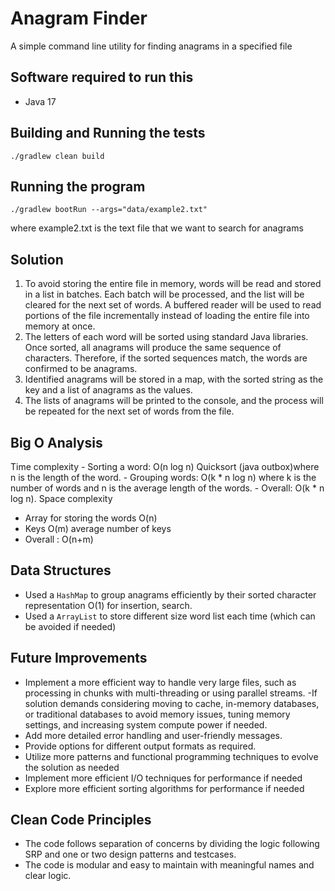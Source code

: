 # Anagram Finder
A simple command line utility for finding anagrams in a specified file

## Software required to run this
* Java 17

## Building and Running the tests
```
./gradlew clean build
```

## Running the program
```
./gradlew bootRun --args="data/example2.txt" 
```
where example2.txt is the text file that we want to search for anagrams

## Solution
1) To avoid storing the entire file in memory, words will be read and stored in a list in batches. Each batch will be processed, and the list will be cleared for the next set of words. A buffered reader will be used to read portions of the file incrementally instead of loading the entire file into memory at once.
2) The letters of each word will be sorted using standard Java libraries. Once sorted, all anagrams will produce the same sequence of characters. Therefore, if the sorted sequences match, the words are confirmed to be anagrams.
3) Identified anagrams will be stored in a map, with the sorted string as the key and a list of anagrams as the values.
4) The lists of anagrams will be printed to the console, and the process will be repeated for the next set of words from the file.

## Big O Analysis
Time complexity
    - Sorting a word: O(n log n) Quicksort (java outbox)where n is the length of the word.
    - Grouping words: O(k * n log n) where k is the number of words and n is the average length of the words.
    - Overall: O(k * n log n).
Space complexity
- Array for storing the words O(n)
- Keys O(m) average number of keys 
- Overall : O(n+m)


## Data Structures

- Used a `HashMap` to group anagrams efficiently by their sorted character representation O(1) for insertion, search.
- Used a `ArrayList`   to store different size word list each time (which can be avoided if needed)

## Future Improvements

- Implement a more efficient way to handle very large files, such as processing in chunks with multi-threading or using parallel streams. 
 -If solution demands considering moving to cache, in-memory databases, or traditional databases to avoid memory issues, tuning memory settings, and increasing system compute power if needed.
- Add more detailed error handling and user-friendly messages.
- Provide options for different output formats as required.
- Utilize more patterns and functional programming techniques to evolve the solution as needed
- Implement more efficient I/O techniques for performance if needed
- Explore more efficient sorting algorithms for performance if needed

## Clean Code Principles

- The code follows separation of concerns by dividing the logic following SRP and one or two design patterns and testcases.
- The code is modular and easy to maintain with meaningful names and clear logic.


